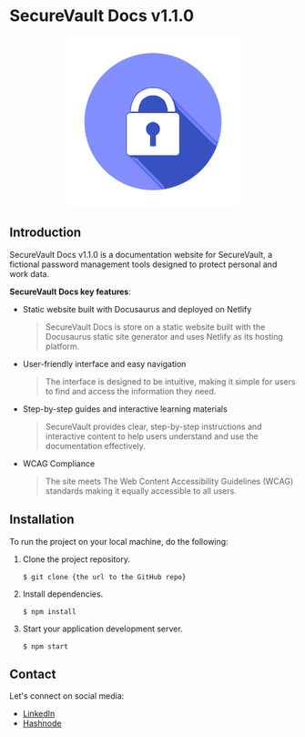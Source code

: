 # SecureVault Docs v1.1.0
<p align="center">
  <img width="auto" height="300" src="static/img/lock.png">
</p>

## Introduction
SecureVault Docs v1.1.0 is a documentation website for SecureVault, a fictional password management tools designed to protect personal and work data.

**SecureVault Docs key features**:
- Static website built with Docusaurus and deployed on Netlify
  
  > SecureVault Docs is store on a static website built with the Docusaurus static site generator and uses Netlify as its hosting platform.
  
- User-friendly interface and easy navigation
  
  > The interface is designed to be intuitive, making it simple for users to find and access the information they need.
  
- Step-by-step guides and interactive learning materials
  
  > SecureVault provides clear, step-by-step instructions and interactive content to help users understand and use the documentation effectively.
  
- WCAG Compliance
  
  > The site meets The Web Content Accessibility Guidelines (WCAG) standards making it equally accessible to all users.
 
## Installation
To run the project on your local machine, do the following: 
1. Clone the project repository.
   ```
   $ git clone {the url to the GitHub repo}
   ```
3. Install dependencies.
   ```
   $ npm install
   ```
5. Start your application development server.
   ```
   $ npm start
   ```
## Contact
Let's connect on social media:
- [LinkedIn](www.linkedin.com/in/yauheniya-krasnikava-b56284217)
- [Hashnode](jenny-of-oldstones.hashnode.dev)
